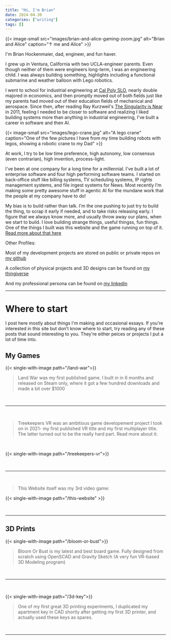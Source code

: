 ```yaml
---
title: "Hi, I'm Brian"
date: 2024-04-30
categories: ["writing"]
tags: []
---
```


{{< image-small
src="images/brian-and-alice-gaming-zoom.jpg"
alt="Brian and Alice"
caption="↑ me and Alice" >}}

I'm Brian Hockenmaier, dad, engineer, and fun haver.

I grew up in Ventura, California with two UCLA-engineer parents. Even though neither of them were engineers long-term, I was an engineering child. I was always building something, highlights including a functional submarine and weather balloon with Lego robotics.

I went to school for industrial engineering at [Cal Poly SLO](https://www.calpoly.edu/), nearly double majored in economics, and then promptly moved out of both fields just like my parents had moved out of their education fields of mechanical and aerospace. Since then, after reading Ray Kurzweil's [The Singularity is Near](https://en.m.wikipedia.org/wiki/The_Singularity_Is_Near) in 2011, feeling I needed to be closer to software and realizing I liked building systems more than anything in industrial engineering, I've built a career in software and then AI.

{{< image-small
src="images/lego-crane.jpg"
alt="A lego crane"
caption="One of the few pictures I have from my time building robots with legos, showing a robotic crane to my Dad" >}}

At work, I try to be low time preference, high autonomy, low consensus (even contrarian), high invention, process-light.

I've been at one company for a long time for a millennial. I've built a lot of enterprise software and four high performing software teams. I started on back-office stuff like billing systems, TV scheduling systems, IP rights management systems, and file ingest systems for News. Most recently I’m making some pretty awesome stuff in agentic AI for the mundane work that the people at my company have to do!

My bias is to build rather than talk. I'm the one pushing to just try to build the thing, to scrap it early if needed, and to take risks releasing early. I figure that we always know more, and usually throw away our plans, when we start to build. I love building strange things, useful thingss, fun things. One of the things I built was this website and the game running on top of it. [Read more about that here](/this-website)

Other Profiles:

Most of my development projects are stored on public or private repos on [my github](https://github.com/hockenmaier)

A collection of physical projects and 3D designs can be found on [my thingiverse](https://www.thingiverse.com/hockenmaier/designs)

And my professional persona can be found on [my linkedin](https://www.linkedin.com/in/hockenmaier/)

---

# Where to start

I post here mostly about things I'm making and occasional essays. If you’re interested in this site but don’t know where to start, try reading any of these posts that sound interesting to you. They're either peices or projects I put a lot of time into.

## My Games

{{< single-with-image path="/land-war">}}

> Land War was my first published game. I built in in 6 months and released on Steam only, where it got a few hundred downloads and made a bit over $1000

&nbsp;

---

&nbsp;

> Treekeepers VR was an ambitious game developement project I took on in 2021- my first published VR title and my first multiplayer title. The latter turned out to be the really hard part. Read more about it:

&nbsp;

{{< single-with-image path="/treekeepers-vr">}}

&nbsp;

---

&nbsp;

> This Website itself was my 3rd video game:

{{< single-with-image path="/this-website" >}}

&nbsp;

---

## 3D Prints

{{< single-with-image path="/bloom-or-bust">}}

> Bloom Or Bust is my latest and best board game. Fully designed from scratch using OpenSCAD and Gravity Sketch (A very fun VR-based 3D Modeling program)

&nbsp;

---

&nbsp;

{{< single-with-image path="/3d-key">}}

> One of my first great 3D printing experiments, I duplicated my apartment key in CAD shortly after getting my first 3D printer, and actually used these keys as spares.

&nbsp;

---

&nbsp;
